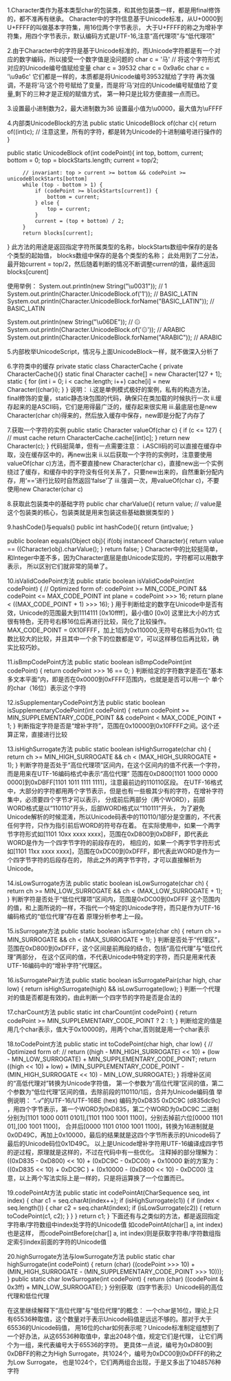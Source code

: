 1.Character类作为基本类型char的包装类，和其他包装类一样，都是用final修饰的，都不准再有继承。
  Character中的字符信息基于Unicode标准，从U+0000到U+FFFF的叫做基本字符集，用16位两个字节表示，
  大于U+FFFF的称之为增补字符集，用四个字节表示，默认编码方式是UTF-16,注意“高代理项”与“低代理项”

2.由于Character中的字符是基于Unicode标准的，而Unicode字符都是有一个对应的数字编码，所以接受一个数字值是没问题的
  char c = '马'  // 将这个字符形式对应的Unicode编号值赋给变量
  char c = 39532
  char c = 0x9a6c
  char c = '\u9a6c'
  它们都是一样的，本质都是将Unicode编号39532赋给了字符
  再次强调，不是将‘马’这个符号赋给了变量，而是将‘马’对应的Unicode编号赋值给了变量,剩下的三种才是正规的赋值方式，
    第一种只是比较方便直接一点而已。
  

3.设置最小进制数为2，最大进制数为36
  设置最小值为\u0000，最大值为\uFFFF


4.内部类UnicodeBlock的方法
  public static UnicodeBlock of(char c){
	return of((int)c);  // 注意这里，所有的字符，都是转为Unicode的十进制编号进行操作的
  }

  public static UnicodeBlock of(int codePoint){
	 int top, bottom, current;
         bottom = 0;
         top = blockStarts.length;
         current = top/2;

         // invariant: top > current >= bottom && codePoint >= unicodeBlockStarts[bottom]
         while (top - bottom > 1) {
             if (codePoint >= blockStarts[current]) {
                 bottom = current;
             } else {
                 top = current;
             }
             current = (top + bottom) / 2;
         }
         return blocks[current];
  }
  此方法的用途是返回指定字符所属类型的名称，blockStarts数组中保存的是各个类型的起始值，
  blocks数组中保存的是各个类型的名称；
  此处用到了二分法，最开始current = top/2，然后随着判断的情况不断调整current的值，最终返回blocks[curent]

  使用举例：
  System.out.println(new String("\u0031"));				// 1
  System.out.println(Character.UnicodeBlock.of('1'));			// BASIC_LATIN
  System.out.println(Character.UnicodeBlock.forName("BASIC_LATIN"));	// BASIC_LATIN

  System.out.println(new String("\u06DE"));				//  ۞  
  System.out.println(Character.UnicodeBlock.of('۞'));			// ARABIC
  System.out.println(Character.UnicodeBlock.forName("ARABIC"));		// ARABIC

5.内部枚举UnicodeScript，情况与上面UnicodeBlock一样，就不做深入分析了


6.字符类中的缓存
  private static class CharacterCache {
        private CharacterCache(){}
        static final Character cache[] = new Character[127 + 1];
        static {
            for (int i = 0; i < cache.length; i++)
                cache[i] = new Character((char)i);
        }
  }
  说明：
  i.这是单例模式极好的案例，私有的构造方法，final修饰的变量，static静态块包围的代码，确保只在类加载的时候执行一次
  ii.缓存起来的是ASCII码，它们是用得最广泛的，缓存起来很实用
  iii.最底层也是new Character(char ch)得来的，然后放入缓存中保存，new即是分配了内存了


7.获取一个字符的实例
  public static Character valueOf(char c) {
        if (c <= 127) { // must cache
            return CharacterCache.cache[(int)c];
        }
        return new Character(c);
  }
  代码挺简单，但有一点需要注意：
  i.ASCII码的可以直接在缓存中取，没在缓存区中的，再new出来
  ii.以后获取一个字符的实例时，注意要使用valueOf(char c)方法，而不要直接new Character(char c)，直接new出一个实例
    绕过了缓存，和缓存中的字符没有任何关系了，只要new出来的，自然重新分配内存，用‘==’进行比较时自然返回‘false’了
  iii.强调一次，用valueOf(char c)，不要使用new Character(char c)


8.获取此包装类中的基础字符
  public char charValue(){
	return value; // value是这个包装类的核心，包装类就是用来包装这些基础数据类型的
  }


9.hashCode()与equals()
  public int hashCode(){
	return (int)value; 
  }

  public boolean equals(Object obj){
	if(obj instanceof Character){
  		return value == ((Character)obj).charValue();
  	}
	return false;
  }
  Character中的比较挺简单，和Integer中差不多，因为Character底层是由Unicode实现的，字符都可以用数字表示，
  所以区别它们就非常的简单了。


10.isValidCodePoint方法
      	public static boolean isValidCodePoint(int codePoint) {
        // Optimized form of: codePoint >= MIN_CODE_POINT && codePoint <= MAX_CODE_POINT
        int plane = codePoint >>> 16;
        return plane < ((MAX_CODE_POINT + 1) >>> 16);
  }
  用于判断给定的数字在Unicode中是否有效，Unicode的范围最大到1114111 [0x10ffff]，最小值0 [0x0]
  这里比大小的方式很有特色，无符号右移16位后再进行比较，简化了比较操作。
  MAX_CODE_POINT = 0X10FFFF，加上1后为0x110000,无符号右移后为0x11;
  位数比较大的比较，并且其中一个余下的位数都是‘0’，可以这样移位后再比较，确实比较巧妙。


11.isBmpCodePoint方法
  public static boolean isBmpCodePoint(int codePoint) {
        return codePoint >>> 16 == 0;
  }
  判断给定的字符数字是否在“基本多文本平面”内，即是否在0x0000到0xFFFF范围内，也就是是否可以用一个
  单个的char（16位）表示这个字符


12.isSupplementaryCodePoint方法
  public static boolean isSupplementaryCodePoint(int codePoint) {
        return codePoint >= MIN_SUPPLEMENTARY_CODE_POINT
            && codePoint <  MAX_CODE_POINT + 1;
  }
  判断指定字符是否是“增补字符”，范围在0x10000到0x10FFFF之间。这个还算正常，直接进行比较

13.isHighSurrogate方法
  public static boolean isHighSurrogate(char ch) {
        return ch >= MIN_HIGH_SURROGATE && ch < (MAX_HIGH_SURROGATE + 1);
  }
  判断字符是否处于“高位代理项”区间内，在这个区间内的值不代表一个字符，而是用来在UTF-16编码格式中表示“高位代理”
  范围在0xD800[1101 1000 0000 0000]到0xDBFF[1101 1011 1111 1111]，注意最前边的110110区段。
  在UTF-16格式中，大部分的字符都用两个字节表示，但是也有一些极其少有的字符，在增补字符集中，必须要四个字节才可以表示，
  分成前后两部分（两个WORD），前部WORD格式是以“110110”开头，后部WORD格式以“110111”开头，
  为了避免Unicode解析的时候混淆，所以Unicode码表中的110110/1部分是空置的，不代表任何字符，只作为指引前后WORD的符号存在着。
  在实际使用中，如果一个两字节字符形式如[1101 10xx xxxx xxxx]，范围在0xD800到0xDBFF，即代表此WORD是作为一个四字节字符的前段存在的，
  相应的，如果一个两字节字符形式如[1101 11xx xxxx xxxx]，范围在0xDC00到0xDFFF，即代表此WORD是作为一个四字节字符的后段存在的，
  除此之外的两字节字符，才可以直接解析为Unicode。

14.isLowSurrogate方法
  public static boolean isLowSurrogate(char ch) {
        return ch >= MIN_LOW_SURROGATE && ch < (MAX_LOW_SURROGATE + 1);
  }
  判断字符是否处于“低位代理项”区间内，范围是0xDC00到0xDFFF
  这个范围内的值，和上面所说的一样，不指代一个特定的Unicode字符，而只是作为UTF-16编码格式的“低位代理”存在着
  原理分析参考上一段。

15.isSurrogate方法
  public static boolean isSurrogate(char ch) {
        return ch >= MIN_SURROGATE && ch < (MAX_SURROGATE + 1);
  }
  判断是否处于“代理区”，范围在0xD800到0xDFFF，这个区间是前两段的结合，包括“高位代理”与“低位代理”两部分，
  在这个区间的值，不代表Unicode中特定的字符，而只是用来代表UTF-16编码中的“增补字符”代理区。

16.isSurrogatePair方法
  public static boolean isSurrogatePair(char high, char low) {
        return isHighSurrogate(high) && isLowSurrogate(low);
  }
  判断一个代理对的值是否都是有效的，由此判断一个四字节的字符是否是合法的


17.charCount方法
  public static int charCount(int codePoint) {
        return codePoint >= MIN_SUPPLEMENTARY_CODE_POINT ? 2 : 1;
  }
  判断给定的值是用几个char表示，值大于0x10000的，用两个char,否则就是用一个char表示
  
18.toCodePoint方法
  public static int toCodePoint(char high, char low) {
        // Optimized form of:
        // return ((high - MIN_HIGH_SURROGATE) << 10) + (low - MIN_LOW_SURROGATE) + MIN_SUPPLEMENTARY_CODE_POINT;
        return ((high << 10) + low) + (MIN_SUPPLEMENTARY_CODE_POINT - (MIN_HIGH_SURROGATE << 10) - MIN_LOW_SURROGATE);
  }
  将增补区间的“高低代理对”转换为Unicode字符值，
  第一个参数为“高位代理”区间的值，第二个参数为“低位代理”区间的值，去除前段的110110/1后，合并为Unicode编码值
  举例说明：
  “𝒜”的UTF-16/UTF-16BE (hex) 编码为0xD835 0xDC9C (d835dc9c) ，用四个字节表示，第一个WORD为0xD835，第二个WORD为0xDC9C
  二进制分别为[1101 1000 0011 0101],[1101 1100 1001 1100]，分别去掉前六位[0000 1101 01],[00 1001 1100]，
  合并后[0000 1101 0100 1001 1100]，转换为16进制就是0x0D49C，再加上0x10000，最后的结果就是这四个字节所表示的Unicode码了
  最后的Unicode码位0x1D49C。
  以上是Unicode增补字符用UTF-16编译成四字节的逆过程，原理就是这样的，不过在代码中有一些优化。
  注释掉的部分理解为：((0xD835 - 0xD800) << 10) + (0xDC9C - 0xDC00) + 0x10000
  新的方案为：((0xD835 << 10) + 0xDC9C ) + (0x10000 - (0xD800 << 10) - 0xDC00)
  注意，以上两个写法实际上是一样的，只是将运算换了一个位置而已。


19.codePointAt方法
  public static int codePointAt(CharSequence seq, int index) {
        char c1 = seq.charAt(index++);
        if (isHighSurrogate(c1)) {
            if (index < seq.length()) {
                char c2 = seq.charAt(index);
                if (isLowSurrogate(c2)) {
                    return toCodePoint(c1, c2);
                }
            }
        }
        return c1;
  }
  下面还有与之类似的方法，都是返回指定字符串/字符数组中index处字符的Unicode值
  如codePointAt(char[] a, int index) 也是这样，
  而codePointBefore(char[] a, int index)则是获取字符串/字符数组指定索引index前面的字符的Unicode值

20.highSurrogate方法与lowSurrogate方法
  public static char highSurrogate(int codePoint) {
        return (char) ((codePoint >>> 10) + (MIN_HIGH_SURROGATE - (MIN_SUPPLEMENTARY_CODE_POINT >>> 10)));
  }
  public static char lowSurrogate(int codePoint) {
        return (char) ((codePoint & 0x3ff) + MIN_LOW_SURROGATE);
  }
  分别获取（四字节表示）Unicode码的高位代理和低位代理
  
  在这里继续解释下“高位代理”与“低位代理”的概念：
  一个char是16位，理论上只有65536种取值，这个数量对于表示Unicode码值是远远不够的。那对于大于65536的Unicode码值，
  用16位的char如何表示呢？Unicode标准制定组想到了一个好办法，从这65536种取值中，拿出2048个值，规定它们是代理，
  让它们两个为一组，来代表编号大于65536的字符。
  更具体一点说，编号为0xD800到0xDBFF的称之为High Surrogate，共1024个，编号为0xDC00到0xDFFF的称之为Low Surrogate，
  也是1024个，它们两两组合出现，于是又多出了1048576种字符
  
